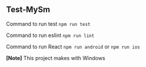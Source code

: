## Test-MySm

Command to run test `npm run test`

Command to run eslint `npm run lint`

Command to run React `npm run android` or `npm run ios`

**[Note]**
This project makes with Windows

